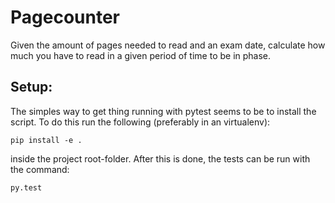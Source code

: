 Pagecounter
===========

Given the amount of pages needed to read and an exam date, calculate
how much you have to read in a given period of time to be in phase.

Setup:
------

The simples way to get thing running with pytest seems to be to install the
script.
To do this run the following (preferably in an virtualenv):

  `pip install -e .`

inside the project root-folder.
After this is done, the tests can be run with the command:

  `py.test`

